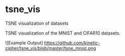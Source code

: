 # tsne_vis
TSNE visualization of datasets

TSNE visualization of the MNIST and CIFAR10 datasets.


![Example Output] https://github.com/kinetic-cipher/tsne_vis/blob/master/tsne_mnist.png
